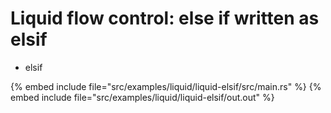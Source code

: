# Liquid flow control: else if written as elsif

* elsif

{% embed include file="src/examples/liquid/liquid-elsif/src/main.rs" %}
{% embed include file="src/examples/liquid/liquid-elsif/out.out" %}


